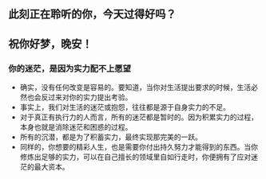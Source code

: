 ## 此刻正在聆听的你，今天过得好吗？
>
## 祝你好梦，晚安！
>
### 你的迷茫，是因为实力配不上愿望
- 确实，没有任何改变是容易的。要知道，当你对生活提出要求的时候，生活必然也会反过来对你的实力提出考验。
- 事实上，我们对生活的迷茫或抱怨，往往都是源于自身实力的不足。
- 对于真正有执行力的人而言，所有的迷茫都是暂时的。因为积累实力的过程，本身也就是消除迷茫和困惑的过程。
- 所有的沉潜，都是为了积蓄实力，最终实现那完美的一跃。
- 同样的，你想要的精彩人生，也是需要你付出持久努力才能得到的东西。当你修炼出足够的实力，可以在自己擅长的领域里自如行走时，你便拥有了应对迷茫的最大资本。
>




